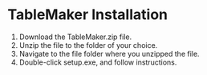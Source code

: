 # TableMaker Installation

1. Download the TableMaker.zip file.
2. Unzip the file to the folder of your choice.
3. Navigate to the file folder where you unzipped the file.
4. Double-click setup.exe, and follow instructions.
